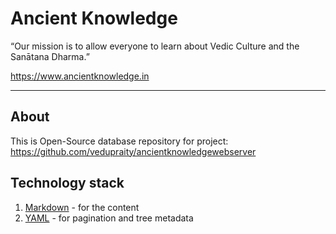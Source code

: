 # Ancient Knowledge

“Our mission is to allow everyone to learn about Vedic Culture and the Sanātana Dharma.”

https://www.ancientknowledge.in

---

## About

This is Open-Source database repository for project: https://github.com/vedupraity/ancientknowledgewebserver

## Technology stack

1. [Markdown](https://en.wikipedia.org/wiki/Markdown) - for the content
3. [YAML](https://en.wikipedia.org/wiki/YAML) - for pagination and tree metadata
